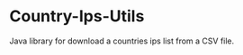 Country-Ips-Utils
=================

Java library for download a countries ips list from a CSV file.
